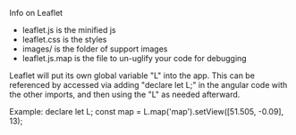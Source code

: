 Info on Leaflet

- leaflet.js is the minified js
- leaflet.css is the styles
- images/ is the folder of support images
- leaflet.js.map is the file to un-uglify your code for debugging

Leaflet will put its own global variable "L" into the app.
This can be referenced by accessed via adding "declare let L;" in the angular code with the other imports, and then using the "L" as needed afterward.

Example:
declare let L;
const map = L.map('map').setView([51.505, -0.09], 13);

